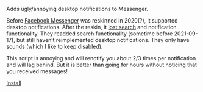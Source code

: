 Adds ugly/annoying desktop notifications to Messenger.

Before [Facebook Messenger](https://m.me/) was reskinned in 2020(?),
it supported desktop notifications. After the reskin, it [lost
search](https://www.reddit.com/r/facebook/comments/kbd0re/facebook_messenger_missing_the_option_to_search/)
and notification functionality. They readded search functionality
(sometime before 2021-09-17), but still haven’t reimplemented desktop
notifications. They only have sounds (which I like to keep disabled).

This script is annoying and will renotify you about 2/3 times per
notification and will lag behind. But it is better than going for
hours without noticing that you received messages!

[Install](binki-facebook-messenger-desktop-notifications.user.js?raw=1)
